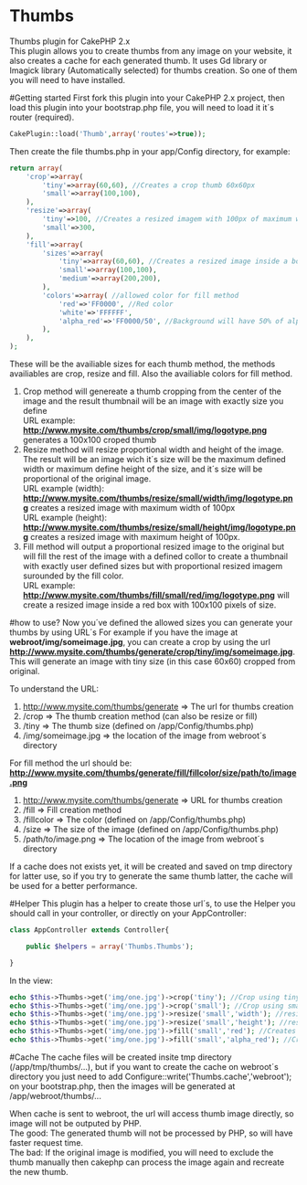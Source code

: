 Thumbs
======

Thumbs plugin for CakePHP 2.x<br>
This plugin allows you to create thumbs from any image on your website, it also creates a cache for each generated thumb. It uses Gd library
or Imagick library (Automatically selected) for thumbs creation. So one of them you will need to have installed.

#Getting started
First fork this plugin into your CakePHP 2.x project, then load this plugin into your bootstrap.php file, you will need to load it it´s router (required).

``` PHP
CakePlugin::load('Thumb',array('routes'=>true));
```

Then create the file thumbs.php in your app/Config directory, for example:

``` PHP
return array(
    'crop'=>array(
        'tiny'=>array(60,60), //Creates a crop thumb 60x60px
        'small'=>array(100,100),
    ),
    'resize'=>array(
        'tiny'=>100, //Creates a resized imagem with 100px of maximum width or 100px of maximum height, defined in url
        'small'=>300,
    ),
    'fill'=>array(
        'sizes'=>array(
            'tiny'=>array(60,60), //Creates a resized image inside a box with 60x60 pixels and defined background by colors below
            'small'=>array(100,100),
            'medium'=>array(200,200),
        ),
        'colors'=>array( //allowed color for fill method
            'red'=>'FF0000', //Red color
            'white'=>'FFFFFF',
            'alpha_red'=>'FF0000/50', //Background will have 50% of alpha, can set to /0 for fully transparent. (PNG only, jpg will have red background without transparency)
        ),
    ),
);
```

These will be the availiable sizes for each thumb method, the methods availiables are crop, resize and fill. Also the availiable colors for fill method.

1. Crop method will genereate a thumb cropping from the center of the image and the result thumbnail will be an image with exactly size you define<br>
URL example: <strong>http://www.mysite.com/thumbs/crop/small/img/logotype.png</strong> generates a 100x100 croped thumb
2. Resize method will resize proportional width and height of the image. The result will be an image wich it´s size will be the maximum defined width or maximum define height of the size, and it´s size will be proportional of the original image.<br>
URL example (width): <strong>http://www.mysite.com/thumbs/resize/small/width/img/logotype.png</strong> creates a resized image with maximum width of 100px<br>
URL example (height): <strong>http://www.mysite.com/thumbs/resize/small/height/img/logotype.png</strong> creates a resized image with maximum height of 100px.
3. Fill method will output a proportional resized image to the original but will fill the rest of the image with a defined collor to create a thumbnail with exactly user defined sizes but with proportional resized imagem surounded by the fill color.<br>
URL example: <strong>http://www.mysite.com/thumbs/fill/small/red/img/logotype.png</strong> will create a resized image inside a red box with 100x100 pixels of size.
 
#how to use?
Now you´ve defined the allowed sizes you can generate your thumbs by using URL´s
For example if you have the image at <strong>webroot/img/someimage.jpg</strong>, you can create a crop by using the url <strong>http://www.mysite.com/thumbs/generate/crop/tiny/img/someimage.jpg</strong>. This will generate an image with tiny size (in this case 60x60) cropped from original.

To understand the URL:

1. http://www.mysite.com/thumbs/generate => The url for thumbs creation
2. /crop => The thumb creation method (can also be resize or fill)
3. /tiny => The thumb size (defined on /app/Config/thumbs.php)
4. /img/someimage.jpg => the location of the image from webroot´s directory

For fill method the url should be: <strong>http://www.mysite.com/thumbs/generate/fill/fillcolor/size/path/to/image.png</strong>

1. http://www.mysite.com/thumbs/generate => URL for thumbs creation
2. /fill => Fill creation method
3. /fillcolor => The color (defined on /app/Config/thumbs.php)
4. /size => The size of the image (defined on /app/Config/thumbs.php)
5. /path/to/image.png => The location of the image from webroot´s directory

If a cache does not exists yet, it will be created and saved on tmp directory for latter use, so if you try to generate the same thumb latter, the cache will be used for a better performance.

#Helper
This plugin has a helper to create those url´s, to use the Helper you should call in your controller, or directly on your AppController:

``` PHP
class AppController extends Controller{

    public $helpers = array('Thumbs.Thumbs');

}
```

In the view:

``` PHP
echo $this->Thumbs->get('img/one.jpg')->crop('tiny'); //Crop using tiny size
echo $this->Thumbs->get('img/one.jpg')->crop('small'); //Crop using small size
echo $this->Thumbs->get('img/one.jpg')->resize('small','width'); //resizes using small size using max width for the size
echo $this->Thumbs->get('img/one.jpg')->resize('small','height'); //resizes using small size using max height for the size
echo $this->Thumbs->get('img/one.jpg')->fill('small','red'); //Creates the resized imagem using small size and red background
echo $this->Thumbs->get('img/one.jpg')->fill('small','alpha_red'); //Creates the resized imagem using small size and blue background with 30% alpha
```

#Cache
The cache files will be created insite tmp directory (/app/tmp/thumbs/...), but if you want to create the cache on webroot´s directory you just
need to add Configure::write('Thumbs.cache','webroot'); on your bootstrap.php, then the images will be generated at
/app/webroot/thumbs/...

When cache is sent to webroot, the url will access thumb image directly, so image will not be outputed by PHP.<br>
The good: The generated thumb will not be processed by PHP, so will have faster request time.<br>
The bad: If the original image is modified, you will need to exclude the thumb manually then cakephp can process the image again and
recreate the new thumb.
